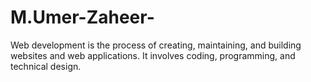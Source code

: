# M.Umer-Zaheer-
Web development is the process of creating, maintaining, and building websites and web applications. It involves coding, programming, and technical design. 
